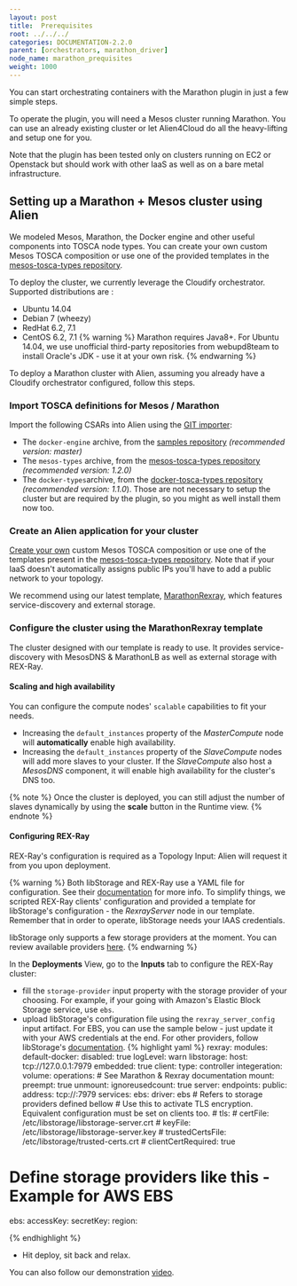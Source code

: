 ```yaml
---
layout: post
title:  Prerequisites
root: ../../../
categories: DOCUMENTATION-2.2.0
parent: [orchestrators, marathon_driver]
node_name: marathon_prequisites
weight: 1000
---
```


You can start orchestrating containers with the Marathon plugin in just a few simple steps.

To operate the plugin, you will need a Mesos cluster running Marathon. You can use an already existing cluster or let Alien4Cloud do all the heavy-lifting and setup one for you.

Note that the plugin has been tested only on clusters running on EC2 or Openstack but should work with other IaaS as well as on a bare metal infrastructure.

## Setting up a Marathon + Mesos cluster using Alien

We modeled Mesos, Marathon, the Docker engine and other useful components into TOSCA node types. You can create your own custom Mesos TOSCA composition or use one of the provided templates in the [mesos-tosca-types repository](https://github.com/alien4cloud/mesos-tosca-blueprints).

To deploy the cluster, we currently leverage the Cloudify orchestrator. Supported distributions are :

- Ubuntu 14.04
- Debian 7 (wheezy)
- RedHat 6.2, 7.1
- CentOS 6.2, 7.1
{% warning %}
Marathon requires Java8+. For Ubuntu 14.04, we use unofficial third-party repositories from webupd8team to install Oracle's JDK - use it at your own risk.
{% endwarning %}

To deploy a Marathon cluster with Alien, assuming you already have a Cloudify orchestrator configured, follow this steps.

### Import TOSCA definitions for Mesos / Marathon

Import the following CSARs into Alien using the [GIT importer](#/documentation/2.2.0/user_guide/catalog_type_upload.html):

- The `docker-engine` archive, from the [samples repository](https://github.com/alien4cloud/samples) *(recommended version: master)*
- The `mesos-types` archive, from the [mesos-tosca-types repository](https://github.com/alien4cloud/mesos-tosca-blueprints) *(recommended version: 1.2.0)*
- The `docker-types`archive, from the [docker-tosca-types repository](https://github.com/alien4cloud/docker-tosca-types) *(recommended version: 1.1.0*).
Those are not necessary to setup the cluster but are required by the plugin, so you might as well install them now too.

### Create an Alien application for your cluster

[Create your own](#/documentation/2.2.0/user_guide/topology_editor_overview.html) custom Mesos TOSCA composition or use one of the templates present in the [mesos-tosca-types repository](https://github.com/alien4cloud/mesos-tosca-blueprints). Note that if your IaaS doesn't automatically assigns public IPs you'll have to add a public network to your topology.

We recommend using our latest template, [MarathonRexray](https://github.com/alien4cloud/mesos-tosca-blueprints/blob/1.2.0/topology-marathon-rexray/marathon-rexray-template.yml), which features service-discovery and external storage.

### Configure the cluster using the MarathonRexray template

The cluster designed with our template is ready to use. It provides service-discovery with MesosDNS & MarathonLB as well as external storage with REX-Ray.

#### Scaling and high availability

You can configure the compute nodes' `scalable` capabilities to fit your needs.

- Increasing the `default_instances` property of the *MasterCompute* node will **automatically** enable high availability.
- Increasing the `default_instances` property of the *SlaveCompute* nodes will add more slaves to your cluster. If the *SlaveCompute* also host a *MesosDNS* component, it will enable high availability for the cluster's DNS too.

{% note %}
Once the cluster is deployed, you can still adjust the number of slaves dynamically by using the **scale** button in the Runtime view.
{% endnote %}

#### Configuring REX-Ray

REX-Ray's configuration is required as a Topology Input: Alien will request it from you upon deployment.

{% warning %}
Both libStorage and REX-Ray use a YAML file for configuration. See their [documentation](https://rexray.readthedocs.io/en/stable/user-guide/config/#advanced-configuration) for more info.
To simplify things, we scripted REX-Ray clients' configuration and provided a template for libStorage's configuration - the *RexrayServer* node in our template. Remember that in order to operate, libStorage needs your IAAS credentials.

libStorage only supports a few storage providers at the moment. You can review available providers [here](http://libstorage.readthedocs.io/en/stable/user-guide/storage-providers/).
{% endwarning %}

In the **Deployments** View, go to the **Inputs** tab to configure the REX-Ray cluster:

- fill the `storage-provider` input property with the storage provider of your choosing. For example, if your going with Amazon's Elastic Block Storage service, use `ebs`.
- upload libStorage's configuration file using the `rexray_server_config` input artifact. For EBS, you can use the sample below - just update it with your AWS credentials at the end. For other providers, follow libStorage's [documentation](http://libstorage.readthedocs.io/en/stable/user-guide/storage-providers/).
{% highlight yaml %}
rexray:
  modules:
    default-docker:
      disabled: true
  logLevel: warn
libstorage:
  host: tcp://127.0.0.1:7979
  embedded: true
  client:
    type: controller
  integeration:
    volume:
      operations:
        # See Marathon & Rexray documentation
        mount:
          preempt: true
        unmount:
          ignoreusedcount: true
  server:
    endpoints:
      public:
        address: tcp://:7979
    services:
      ebs:
        driver: ebs # Refers to storage providers defined bellow
      # Use this to activate TLS encryption. Equivalent configuration must be set on clients too.
      # tls:
      #   certFile: /etc/libstorage/libstorage-server.crt
      #   keyFile: /etc/libstorage/libstorage-server.key
      #   trustedCertsFile: /etc/libstorage/trusted-certs.crt
      #   clientCertRequired: true

# Define storage providers like this - Example for AWS EBS
ebs:
  accessKey: <your-access-key>
  secretKey: <your-secret-key>
  region: <your-region>

{% endhighlight %}
- Hit deploy, sit back and relax.

You can also follow our demonstration [video](https://youtu.be/IoOzf7wwCnM).
